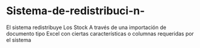 # Sistema-de-redistribuci-n-
El sistema redistribuye Los Stock A través de una importación de documento tipo Excel con ciertas características o columnas requeridas por el sistema  
